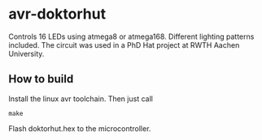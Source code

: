 avr-doktorhut
=============

Controls 16 LEDs using atmega8 or atmega168. Different lighting patterns included. The circuit was used in a PhD Hat project at RWTH Aachen University.

## How to build
Install the linux avr toolchain.
Then just call

    make

Flash doktorhut.hex to the microcontroller.
